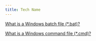 ```yaml
---
title: Tech Name
---
```


[What is a Windows batch file (*.bat)?](what-is-windows-batch-file)

[What is a Windows command file (*.cmd)?](what-is-windows-command-file)
